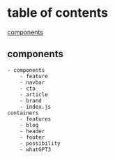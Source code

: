 # table of contents
[components](../../my-app1/src/)


## components
    - components
        - feature
        - navbar
        - cta
        - article
        - brand
        - index.js
    containers
        - features
        - blog
        - header
        - footer
        - possibility
        - whatGPT3
